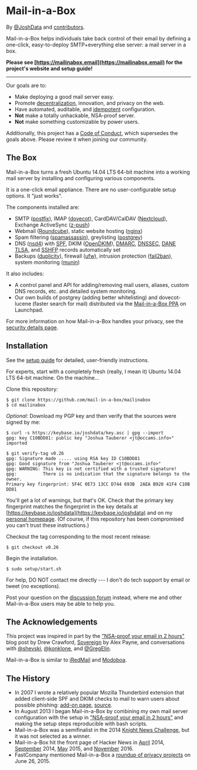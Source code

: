Mail-in-a-Box
=============

By [@JoshData](https://github.com/JoshData) and [contributors](https://github.com/mail-in-a-box/mailinabox/graphs/contributors).

Mail-in-a-Box helps individuals take back control of their email by defining a one-click, easy-to-deploy SMTP+everything else server: a mail server in a box.

**Please see [https://mailinabox.email](https://mailinabox.email) for the project's website and setup guide!**

* * *

Our goals are to:

* Make deploying a good mail server easy.
* Promote [decentralization](http://redecentralize.org/), innovation, and privacy on the web.
* Have automated, auditable, and [idempotent](https://sharknet.us/2014/02/01/automated-configuration-management-challenges-with-idempotency/) configuration.
* **Not** make a totally unhackable, NSA-proof server.
* **Not** make something customizable by power users.

Additionally, this project has a [Code of Conduct](CODE_OF_CONDUCT.md), which supersedes the goals above. Please review it when joining our community.

The Box
-------

Mail-in-a-Box turns a fresh Ubuntu 14.04 LTS 64-bit machine into a working mail server by installing and configuring various components.

It is a one-click email appliance. There are no user-configurable setup options. It "just works".

The components installed are:

* SMTP ([postfix](http://www.postfix.org/)), IMAP ([dovecot](http://dovecot.org/)), CardDAV/CalDAV ([Nextcloud](https://nextcloud.com/)), Exchange ActiveSync ([z-push](http://z-push.org/))
* Webmail ([Roundcube](http://roundcube.net/)), static website hosting ([nginx](http://nginx.org/))
* Spam filtering ([spamassassin](https://spamassassin.apache.org/)), greylisting ([postgrey](http://postgrey.schweikert.ch/))
* DNS ([nsd4](https://www.nlnetlabs.nl/projects/nsd/)) with [SPF](https://en.wikipedia.org/wiki/Sender_Policy_Framework), DKIM ([OpenDKIM](http://www.opendkim.org/)), [DMARC](https://en.wikipedia.org/wiki/DMARC), [DNSSEC](https://en.wikipedia.org/wiki/DNSSEC), [DANE TLSA](https://en.wikipedia.org/wiki/DNS-based_Authentication_of_Named_Entities), and [SSHFP](https://tools.ietf.org/html/rfc4255) records automatically set
* Backups ([duplicity](http://duplicity.nongnu.org/)), firewall ([ufw](https://launchpad.net/ufw)), intrusion protection ([fail2ban](http://www.fail2ban.org/wiki/index.php/Main_Page)), system monitoring ([munin](http://munin-monitoring.org/))

It also includes:

* A control panel and API for adding/removing mail users, aliases, custom DNS records, etc. and detailed system monitoring.
* Our own builds of postgrey (adding better whitelisting) and dovecot-lucene (faster search for mail) distributed via the [Mail-in-a-Box PPA](https://launchpad.net/~mail-in-a-box/+archive/ubuntu/ppa) on Launchpad.

For more information on how Mail-in-a-Box handles your privacy, see the [security details page](security.md).

Installation
------------

See the [setup guide](https://mailinabox.email/guide.html) for detailed, user-friendly instructions.

For experts, start with a completely fresh (really, I mean it) Ubuntu 14.04 LTS 64-bit machine. On the machine...

Clone this repository:

	$ git clone https://github.com/mail-in-a-box/mailinabox
	$ cd mailinabox

_Optional:_ Download my PGP key and then verify that the sources were signed
by me:

	$ curl -s https://keybase.io/joshdata/key.asc | gpg --import
	gpg: key C10BDD81: public key "Joshua Tauberer <jt@occams.info>" imported

	$ git verify-tag v0.26
	gpg: Signature made ..... using RSA key ID C10BDD81
	gpg: Good signature from "Joshua Tauberer <jt@occams.info>"
	gpg: WARNING: This key is not certified with a trusted signature!
	gpg:          There is no indication that the signature belongs to the owner.
	Primary key fingerprint: 5F4C 0E73 13CC D744 693B  2AEA B920 41F4 C10B DD81

You'll get a lot of warnings, but that's OK. Check that the primary key fingerprint matches the
fingerprint in the key details at [https://keybase.io/joshdata](https://keybase.io/joshdata)
and on my [personal homepage](https://razor.occams.info/). (Of course, if this repository has been compromised you can't trust these instructions.)

Checkout the tag corresponding to the most recent release:

	$ git checkout v0.26

Begin the installation.

	$ sudo setup/start.sh

For help, DO NOT contact me directly --- I don't do tech support by email or tweet (no exceptions).

Post your question on the [discussion forum](https://discourse.mailinabox.email/) instead, where me and other Mail-in-a-Box users may be able to help you.

The Acknowledgements
--------------------

This project was inspired in part by the ["NSA-proof your email in 2 hours"](http://sealedabstract.com/code/nsa-proof-your-e-mail-in-2-hours/) blog post by Drew Crawford, [Sovereign](https://github.com/sovereign/sovereign) by Alex Payne, and conversations with <a href="https://twitter.com/shevski" target="_blank">@shevski</a>, <a href="https://github.com/konklone" target="_blank">@konklone</a>, and <a href="https://github.com/gregelin" target="_blank">@GregElin</a>.

Mail-in-a-Box is similar to [iRedMail](http://www.iredmail.org/) and [Modoboa](https://github.com/tonioo/modoboa).

The History
-----------

* In 2007 I wrote a relatively popular Mozilla Thunderbird extension that added client-side SPF and DKIM checks to mail to warn users about possible phishing: [add-on page](https://addons.mozilla.org/en-us/thunderbird/addon/sender-verification-anti-phish/), [source](https://github.com/JoshData/thunderbird-spf).
* In August 2013 I began Mail-in-a-Box by combining my own mail server configuration with the setup in ["NSA-proof your email in 2 hours"](http://sealedabstract.com/code/nsa-proof-your-e-mail-in-2-hours/) and making the setup steps reproducible with bash scripts.
* Mail-in-a-Box was a semifinalist in the 2014 [Knight News Challenge](https://www.newschallenge.org/challenge/2014/submissions/mail-in-a-box), but it was not selected as a winner.
* Mail-in-a-Box hit the front page of Hacker News in [April](https://news.ycombinator.com/item?id=7634514) 2014, [September](https://news.ycombinator.com/item?id=8276171) 2014, [May](https://news.ycombinator.com/item?id=9624267) 2015, and [November](https://news.ycombinator.com/item?id=13050500) 2016.
* FastCompany mentioned Mail-in-a-Box a [roundup of privacy projects](http://www.fastcompany.com/3047645/your-own-private-cloud) on June 26, 2015.

